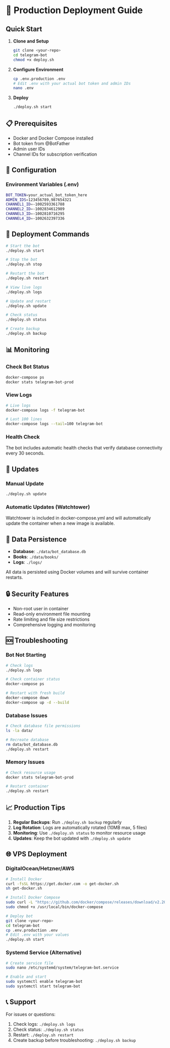 # 🚀 Production Deployment Guide

## Quick Start

1. **Clone and Setup**
   ```bash
   git clone <your-repo>
   cd telegram-bot
   chmod +x deploy.sh
   ```

2. **Configure Environment**
   ```bash
   cp .env.production .env
   # Edit .env with your actual bot token and admin IDs
   nano .env
   ```

3. **Deploy**
   ```bash
   ./deploy.sh start
   ```

## 📋 Prerequisites

- Docker and Docker Compose installed
- Bot token from @BotFather
- Admin user IDs
- Channel IDs for subscription verification

## 🔧 Configuration

### Environment Variables (.env)
```bash
BOT_TOKEN=your_actual_bot_token_here
ADMIN_IDS=123456789,987654321
CHANNEL1_ID=-1002593361788
CHANNEL2_ID=-1002834612989
CHANNEL3_ID=-1002810716295
CHANNEL4_ID=-1002632397336
```

## 🚀 Deployment Commands

```bash
# Start the bot
./deploy.sh start

# Stop the bot
./deploy.sh stop

# Restart the bot
./deploy.sh restart

# View live logs
./deploy.sh logs

# Update and restart
./deploy.sh update

# Check status
./deploy.sh status

# Create backup
./deploy.sh backup
```

## 📊 Monitoring

### Check Bot Status
```bash
docker-compose ps
docker stats telegram-bot-prod
```

### View Logs
```bash
# Live logs
docker-compose logs -f telegram-bot

# Last 100 lines
docker-compose logs --tail=100 telegram-bot
```

### Health Check
The bot includes automatic health checks that verify database connectivity every 30 seconds.

## 🔄 Updates

### Manual Update
```bash
./deploy.sh update
```

### Automatic Updates (Watchtower)
Watchtower is included in docker-compose.yml and will automatically update the container when a new image is available.

## 💾 Data Persistence

- **Database**: `./data/bot_database.db`
- **Books**: `./data/books/`
- **Logs**: `./logs/`

All data is persisted using Docker volumes and will survive container restarts.

## 🔒 Security Features

- Non-root user in container
- Read-only environment file mounting
- Rate limiting and file size restrictions
- Comprehensive logging and monitoring

## 🆘 Troubleshooting

### Bot Not Starting
```bash
# Check logs
./deploy.sh logs

# Check container status
docker-compose ps

# Restart with fresh build
docker-compose down
docker-compose up -d --build
```

### Database Issues
```bash
# Check database file permissions
ls -la data/

# Recreate database
rm data/bot_database.db
./deploy.sh restart
```

### Memory Issues
```bash
# Check resource usage
docker stats telegram-bot-prod

# Restart container
./deploy.sh restart
```

## 📈 Production Tips

1. **Regular Backups**: Run `./deploy.sh backup` regularly
2. **Log Rotation**: Logs are automatically rotated (10MB max, 5 files)
3. **Monitoring**: Use `./deploy.sh status` to monitor resource usage
4. **Updates**: Keep the bot updated with `./deploy.sh update`

## 🌐 VPS Deployment

### DigitalOcean/Hetzner/AWS
```bash
# Install Docker
curl -fsSL https://get.docker.com -o get-docker.sh
sh get-docker.sh

# Install Docker Compose
sudo curl -L "https://github.com/docker/compose/releases/download/v2.20.0/docker-compose-$(uname -s)-$(uname -m)" -o /usr/local/bin/docker-compose
sudo chmod +x /usr/local/bin/docker-compose

# Deploy bot
git clone <your-repo>
cd telegram-bot
cp .env.production .env
# Edit .env with your values
./deploy.sh start
```

### Systemd Service (Alternative)
```bash
# Create service file
sudo nano /etc/systemd/system/telegram-bot.service

# Enable and start
sudo systemctl enable telegram-bot
sudo systemctl start telegram-bot
```

## 📞 Support

For issues or questions:
1. Check logs: `./deploy.sh logs`
2. Check status: `./deploy.sh status`
3. Restart: `./deploy.sh restart`
4. Create backup before troubleshooting: `./deploy.sh backup`